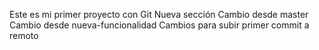 Este es mi primer proyecto con Git
Nueva sección
Cambio desde master
Cambio desde nueva-funcionalidad
Cambios para subir primer commit a remoto

